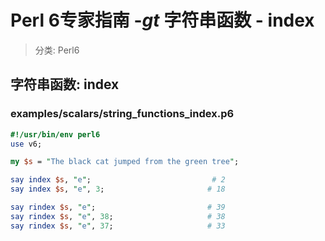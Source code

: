 # Perl 6专家指南 -_gt_ 字符串函数 - index
> 分类: Perl6


## 字符串函数: index
### examples/scalars/string_functions_index.p6
```perl
#!/usr/bin/env perl6
use v6;

my $s = "The black cat jumped from the green tree";

say index $s, "e";                           # 2
say index $s, "e", 3;                       # 18

say rindex $s, "e";                         # 39
say rindex $s, "e", 38;                     # 38
say rindex $s, "e", 37;                     # 33
```